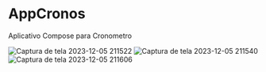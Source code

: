 # AppCronos
Aplicativo Compose para Cronometro

![Captura de tela 2023-12-05 211522](https://github.com/JoaoEnrique13/AppCronos/assets/99426704/8341677f-5906-4a49-a1b4-7fdcbaec8bbc)
![Captura de tela 2023-12-05 211540](https://github.com/JoaoEnrique13/AppCronos/assets/99426704/89deb1c1-9f2d-4b0e-9ec3-01f5148aca6f)
![Captura de tela 2023-12-05 211606](https://github.com/JoaoEnrique13/AppCronos/assets/99426704/6ec49542-2925-462d-ae6e-106f613b29af)
